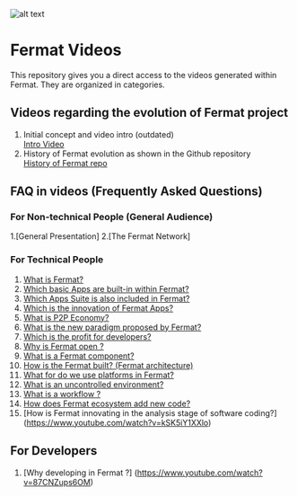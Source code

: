 ![alt text](https://github.com/bitDubai/media-kit/blob/master/MediaKit/Fermat%20Branding/Fermat%20Logotype/Fermat_Logo_3D.png "Fermat Logo")

# Fermat Videos

This repository gives you a direct access to the videos generated within Fermat.
They are organized in categories.

## Videos regarding the evolution of Fermat project
1. Initial concept and video intro (outdated) <br> [Intro Video](https://youtu.be/bLiqhTrEWMU)
2. History of Fermat evolution as shown in the Github repository<br>[History of Fermat repo](https://www.youtube.com/watch?v=86m88YG1Mxk)

## FAQ in videos (Frequently Asked Questions)
### For Non-technical People (General Audience)
1.[General Presentation]
2.[The Fermat Network]

### For Technical People
1. [What is Fermat?](https://www.youtube.com/watch?v=Fq8VYBJtzsw)
2. [Which basic Apps are built-in within Fermat?](https://www.youtube.com/watch?v=7WT5S4u8Ck0)
3. [Which Apps Suite is also included in Fermat?](https://www.youtube.com/watch?v=BhSkCN0CBGM)
4. [Which is the innovation of Fermat Apps?](https://www.youtube.com/watch?v=0Cx8MP1Llzk)
5. [What is P2P Economy?](https://www.youtube.com/watch?v=r6EMIU_ELFI)
6. [What is the new paradigm proposed by Fermat?](https://www.youtube.com/watch?v=Nbo_YG_M95M)
7. [Which is the profit for developers?](https://www.youtube.com/watch?v=244MuvMaXaQ)
8. [Why is Fermat open ?](https://www.youtube.com/watch?v=ZYQAWFE1Pt4)
9. [What is a Fermat component?](https://www.youtube.com/watch?v=cEQgfO1NICM)
10. [How is the Fermat built? (Fermat architecture)](https://www.youtube.com/watch?v=IZRMRsMAP7I)
11. [What for do we use platforms in Fermat?](https://www.youtube.com/watch?v=XxjSQJOJyQ0)
12. [What is an uncontrolled environment?](https://www.youtube.com/watch?v=Igt2COlhDWo)
13. [What  is a workflow ?](https://www.youtube.com/watch?v=DyUmHkQiYMs)
14. [How does Fermat ecosystem add new code?](https://www.youtube.com/watch?v=DcZLYiS3OcQ)
15. [How is Fermat innovating in the analysis stage of software coding?] (https://www.youtube.com/watch?v=kSK5iY1XXlo)

## For Developers
1. [Why developing in Fermat ?] (https://www.youtube.com/watch?v=87CNZups6OM)



